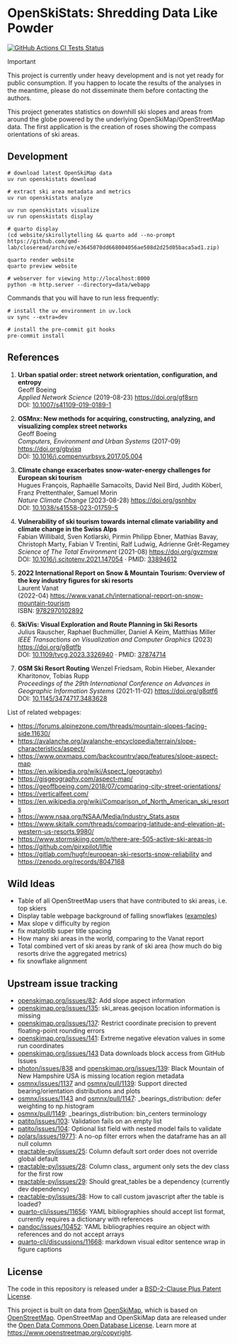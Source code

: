# OpenSkiStats: Shredding Data Like Powder

[![GitHub Actions CI Tests Status](https://img.shields.io/github/actions/workflow/status/dhimmel/openskistats/tests.yaml?branch=main&label=actions&style=for-the-badge&logo=github&logoColor=white)](https://github.com/dhimmel/openskistats/actions/workflows/tests.yaml)

> [!IMPORTANT]
> This project is currently under heavy development and is not yet ready for public consumption.
> If you happen to locate the results of the analyses in the meantime,
> please do not disseminate them before contacting the authors.

This project generates statistics on downhill ski slopes and areas from around the globe powered by the underlying OpenSkiMap/OpenStreetMap data.
The first application is the creation of roses showing the compass orientations of ski areas.

## Development

```shell
# download latest OpenSkiMap data
uv run openskistats download

# extract ski area metadata and metrics
uv run openskistats analyze

uv run openskistats visualize
uv run openskistats display

# quarto display
(cd website/skirollytelling && quarto add --no-prompt https://github.com/qmd-lab/closeread/archive/e3645070dd668004056ae508d2d25d05baca5ad1.zip)

quarto render website
quarto preview website

# webserver for viewing http://localhost:8000
python -m http.server --directory=data/webapp
```

Commands that you will have to run less frequently:

```shell
# install the uv environment in uv.lock
uv sync --extra=dev

# install the pre-commit git hooks
pre-commit install
```

## References

1. **Urban spatial order: street network orientation, configuration, and entropy**  
Geoff Boeing  
*Applied Network Science* (2019-08-23) <https://doi.org/gf8srn>  
DOI: [10.1007/s41109-019-0189-1](https://doi.org/10.1007/s41109-019-0189-1)

2. **OSMnx: New methods for acquiring, constructing, analyzing, and visualizing complex street networks**  
Geoff Boeing  
*Computers, Environment and Urban Systems* (2017-09) <https://doi.org/gbvjxq>  
DOI: [10.1016/j.compenvurbsys.2017.05.004](https://doi.org/10.1016/j.compenvurbsys.2017.05.004)

3. **Climate change exacerbates snow-water-energy challenges for European ski tourism**  
Hugues François, Raphaëlle Samacoïts, David Neil Bird, Judith Köberl, Franz Prettenthaler, Samuel Morin  
*Nature Climate Change* (2023-08-28) <https://doi.org/gsnhbv>  
DOI: [10.1038/s41558-023-01759-5](https://doi.org/10.1038/s41558-023-01759-5)

4. **Vulnerability of ski tourism towards internal climate variability and climate change in the Swiss Alps**  
Fabian Willibald, Sven Kotlarski, Pirmin Philipp Ebner, Mathias Bavay, Christoph Marty, Fabian V Trentini, Ralf Ludwig, Adrienne Grêt-Regamey  
*Science of The Total Environment* (2021-08) <https://doi.org/gvzmqw>  
DOI: [10.1016/j.scitotenv.2021.147054](https://doi.org/10.1016/j.scitotenv.2021.147054) · PMID: [33894612](https://www.ncbi.nlm.nih.gov/pubmed/33894612)

5. **2022 International Report on Snow & Mountain Tourism: Overview of the key industry figures for ski resorts**  
Laurent Vanat  
(2022-04) <https://www.vanat.ch/international-report-on-snow-mountain-tourism>  
ISBN: [9782970102892](https://www.thebookedition.com/fr/2022-international-snow-report-p-389872.html)

6. **SkiVis: Visual Exploration and Route Planning in Ski Resorts**  
Julius Rauscher, Raphael Buchmüller, Daniel A Keim, Matthias Miller  
*IEEE Transactions on Visualization and Computer Graphics* (2023) <https://doi.org/g8qtfb>  
DOI: [10.1109/tvcg.2023.3326940](https://doi.org/10.1109/tvcg.2023.3326940) · PMID: [37874714](https://www.ncbi.nlm.nih.gov/pubmed/37874714)

7. **OSM Ski Resort Routing**
Wenzel Friedsam, Robin Hieber, Alexander Kharitonov, Tobias Rupp  
*Proceedings of the 29th International Conference on Advances in Geographic Information Systems* (2021-11-02) <https://doi.org/g8qtf6>  
DOI: [10.1145/3474717.3483628](https://doi.org/10.1145/3474717.3483628)


List of related webpages:

- https://forums.alpinezone.com/threads/mountain-slopes-facing-side.11630/
- https://avalanche.org/avalanche-encyclopedia/terrain/slope-characteristics/aspect/
- https://www.onxmaps.com/backcountry/app/features/slope-aspect-map
- https://en.wikipedia.org/wiki/Aspect_(geography)
- https://gisgeography.com/aspect-map/
- https://geoffboeing.com/2018/07/comparing-city-street-orientations/
- https://verticalfeet.com/
- https://en.wikipedia.org/wiki/Comparison_of_North_American_ski_resorts
- https://www.nsaa.org/NSAA/Media/Industry_Stats.aspx
- https://www.skitalk.com/threads/comparing-latitude-and-elevation-at-western-us-resorts.9980/
- https://www.stormskiing.com/p/there-are-505-active-ski-areas-in
- https://github.com/pirxpilot/liftie
- https://gitlab.com/hugfr/european-ski-resorts-snow-reliability and https://zenodo.org/records/8047168

## Wild Ideas

- Table of all OpenStreetMap users that have contributed to ski areas, i.e. top skiers
- Display table webpage background of falling snowflakes ([examples](https://freefrontend.com/css-snow-effects/))
- Max slope v difficulty by region
- fix matplotlib super title spacing
- How many ski areas in the world, comparing to the Vanat report
- Total combined vert of ski areas by rank of ski area (how much do big resorts drive the aggregated metrics)
- fix snowflake alignment

## Upstream issue tracking

- [openskimap.org/issues/82](https://github.com/russellporter/openskimap.org/issues/82): Add slope aspect information
- [openskimap.org/issues/135](https://github.com/russellporter/openskimap.org/issues/135): ski_areas.geojson location information is missing
- [openskimap.org/issues/137](https://github.com/russellporter/openskimap.org/issues/137): Restrict coordinate precision to prevent floating-point rounding errors
- [openskimap.org/issues/141](https://github.com/russellporter/openskimap.org/issues/141): Extreme negative elevation values in some run coordinates
- [openskimap.org/issues/143](https://github.com/russellporter/openskimap.org/issues/143) Data downloads block access from GitHub Issues
- [photon/issues/838](https://github.com/komoot/photon/issues/838) and [openskimap.org/issues/139](https://github.com/russellporter/openskimap.org/issues/139): Black Mountain of New Hampshire USA is missing location region metadata
- [osmnx/issues/1137](https://github.com/gboeing/osmnx/issues/1137) and [osmnx/pull/1139](https://github.com/gboeing/osmnx/pull/1139): Support directed bearing/orientation distributions and plots
- [osmnx/issues/1143](https://github.com/gboeing/osmnx/issues/1143) and [osmnx/pull/1147](https://github.com/gboeing/osmnx/pull/1147): _bearings_distribution: defer weighting to np.histogram
- [osmnx/pull/1149](https://github.com/gboeing/osmnx/pull/1149): _bearings_distribution: bin_centers terminology
- [patito/issues/103](https://github.com/JakobGM/patito/issues/103): Validation fails on an empty list
- [patito/issues/104](https://github.com/JakobGM/patito/issues/104): Optional list field with nested model fails to validate
- [polars/issues/19771](https://github.com/pola-rs/polars/issues/19771): A no-op filter errors when the dataframe has an all null column
- [reactable-py/issues/25](https://github.com/machow/reactable-py/issues/25): Column default sort order does not override global default
- [reactable-py/issues/28](https://github.com/machow/reactable-py/issues/28): Column class_ argument only sets the dev class for the first row
- [reactable-py/issues/29](https://github.com/machow/reactable-py/issues/29): Should great_tables be a dependency (currently dev dependency)
- [reactable-py/issues/38](https://github.com/machow/reactable-py/issues/38): How to call custom javascript after the table is loaded?
- [quarto-cli/issues/11656](https://github.com/quarto-dev/quarto-cli/issues/11656): YAML bibliographies should accept list format, currently requires a dictionary with references
- [pandoc/issues/10452](https://github.com/jgm/pandoc/issues/10452): YAML bibliographies require an object with references and do not accept arrays
- [quarto-cli/discussions/11668](https://github.com/quarto-dev/quarto-cli/discussions/11668): markdown visual editor sentence wrap in figure captions

## License

The code in this repository is released under a [BSD-2-Clause Plus Patent License](LICENSE.md).

This project is built on data from [OpenSkiMap](https://openskimap.org/), which is based on [OpenStreetMap](https://www.openstreetmap.org/).
OpenStreetMap and OpenSkiMap data are released under the [Open Data Commons Open Database License](https://opendatacommons.org/licenses/odbl/).
Learn more at <https://www.openstreetmap.org/copyright>.
